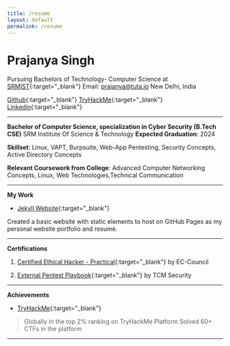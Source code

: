 ```yaml
---
title: /resume
layout: default
permalink: /resume
---
```


# Prajanya Singh
Pursuing Bachelors of Technology- Computer Science at [SRMIST](https://www.srmist.edu.in/){:target="\_blank"}
Email: <prajanya@tuta.io>
New Delhi, India


[Github](https://github.com/sillyyyy/sillyyyy.github.io){:target="\_blank"} [TryHackMe](https://tryhackme.com/p/anonyps){:target="\_blank"} [Linkedin](https://www.linkedin.com/in/prajanyasingh/){:target="\_blank"}


*****

**Bachelor of Computer Science, specialization in Cyber Security (B.Tech CSE)**
SRM Institute Of Science & Technology
**Expected Graduation**: 2024

**Skillset**: Linux, VAPT, Burpsuite, Web-App Pentesting, Security Concepts, Active Directory Concepts

**Relevant Coursework from College**: Advanced Computer Networking Concepts, Linux, Web Technologies,Technical Communication


******

**My Work**

- [Jekyll Website](https://github.com/sillyyyy){:target="\_blank"}

Created a basic website with static elements to host on GitHub Pages as my personal website portfolio and resume.


*******


**Certifications**

1. [Certified Ethical Hacker - Practical](https://aspen.eccouncil.org/VerifyBadge?type=certification&a=kcfFjF9WwcyPnyogVmpXZkckWGcayJUPcrca8foe3Ho=){:target="\_blank"} by EC-Council

2. [External Pentest Playbook](./img/exter.png){:target="\_blank"} by TCM Security

*******


**Achievements**

- [TryHackMe](https://tryhackme.com/p/anonyps){:target="\_blank"}

> Globally in the top 2% ranking on TryHackMe Platform
> Solved 60+ CTFs in the platform

*******
